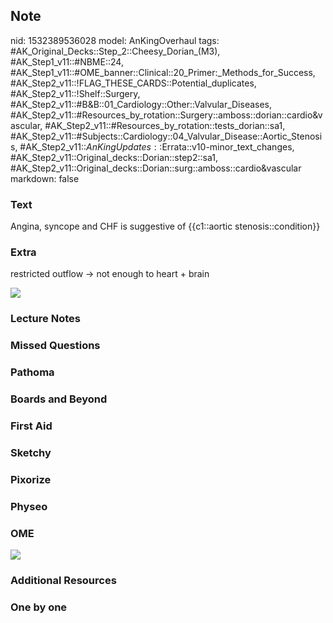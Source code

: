 ## Note
nid: 1532389536028
model: AnKingOverhaul
tags: #AK_Original_Decks::Step_2::Cheesy_Dorian_(M3), #AK_Step1_v11::#NBME::24, #AK_Step1_v11::#OME_banner::Clinical::20_Primer:_Methods_for_Success, #AK_Step2_v11::!FLAG_THESE_CARDS::Potential_duplicates, #AK_Step2_v11::!Shelf::Surgery, #AK_Step2_v11::#B&B::01_Cardiology::Other::Valvular_Diseases, #AK_Step2_v11::#Resources_by_rotation::Surgery::amboss::dorian::cardio&vascular, #AK_Step2_v11::#Resources_by_rotation::tests_dorian::sa1, #AK_Step2_v11::#Subjects::Cardiology::04_Valvular_Disease::Aortic_Stenosis, #AK_Step2_v11::$AnKingUpdates::$Errata::v10-minor_text_changes, #AK_Step2_v11::Original_decks::Dorian::step2::sa1, #AK_Step2_v11::Original_decks::Dorian::surg::amboss::cardio&vascular
markdown: false

### Text
Angina, syncope and CHF is suggestive of {{c1::aortic stenosis::condition}}

### Extra
restricted outflow → not enough to heart + brain
<div><img src="paste-6080934956761089.jpg"></div>

### Lecture Notes


### Missed Questions


### Pathoma


### Boards and Beyond


### First Aid


### Sketchy


### Pixorize


### Physeo


### OME
<div class="ome-widget">
  <a href="https://onlinemeded.org/spa/surgery?ref=anki"><img src=
  "_OME_AnkiFlashcards_Topic_2.png"></a>
</div>

### Additional Resources


### One by one

